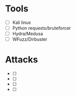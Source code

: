 # Tools
- [ ] Kali linux 
- [ ] Python requests/bruteforcer
- [ ] Hydra/Medusa  
- [ ] WFuzz/Dirbuster

# Attacks
- [ ] 
- [ ] 
- [ ]  
- [ ] 
